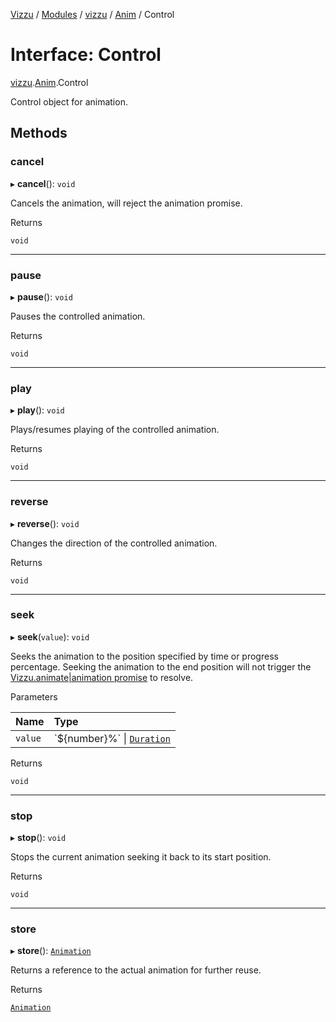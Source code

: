 [Vizzu](../README.md) / [Modules](../modules.md) / [vizzu](../modules/vizzu.md)
/ [Anim](../modules/vizzu.Anim.md) / Control

# Interface: Control

[vizzu](../modules/vizzu.md).[Anim](../modules/vizzu.Anim.md).Control

Control object for animation.

## Methods

### cancel

▸ **cancel**(): `void`

Cancels the animation, will reject the animation promise.

Returns

`void`

______________________________________________________________________

### pause

▸ **pause**(): `void`

Pauses the controlled animation.

Returns

`void`

______________________________________________________________________

### play

▸ **play**(): `void`

Plays/resumes playing of the controlled animation.

Returns

`void`

______________________________________________________________________

### reverse

▸ **reverse**(): `void`

Changes the direction of the controlled animation.

Returns

`void`

______________________________________________________________________

### seek

▸ **seek**(`value`): `void`

Seeks the animation to the position specified by time or progress percentage.
Seeking the animation to the end position will not trigger the 
[Vizzu.animate|animation promise](../classes/vizzu.Vizzu.md#animate) to resolve.

Parameters

| Name    | Type                                                              |
| :------ | :---------------------------------------------------------------- |
| `value` | \`${number}%\` \| [`Duration`](../modules/vizzu.Anim.md#duration) |

Returns

`void`

______________________________________________________________________

### stop

▸ **stop**(): `void`

Stops the current animation seeking it back to its start position.

Returns

`void`

______________________________________________________________________

### store

▸ **store**(): [`Animation`](vizzu.Anim.Animation.md)

Returns a reference to the actual animation for further reuse.

Returns

[`Animation`](vizzu.Anim.Animation.md)
